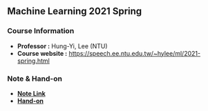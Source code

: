## Machine Learning 2021 Spring
### Course Information
* **Professor :** Hung-Yi, Lee (NTU)
* **Course website :** https://speech.ee.ntu.edu.tw/~hylee/ml/2021-spring.html
### Note & Hand-on
* [**Note Link**](https://hackmd.io/epxfWlTYQJKmHtgEpY2ang?view#Machine-Learning-Lecture-Note)
* [**Hand-on**](https://github.com/ArthurCTLin/Workbook/tree/main/ML_Course)
